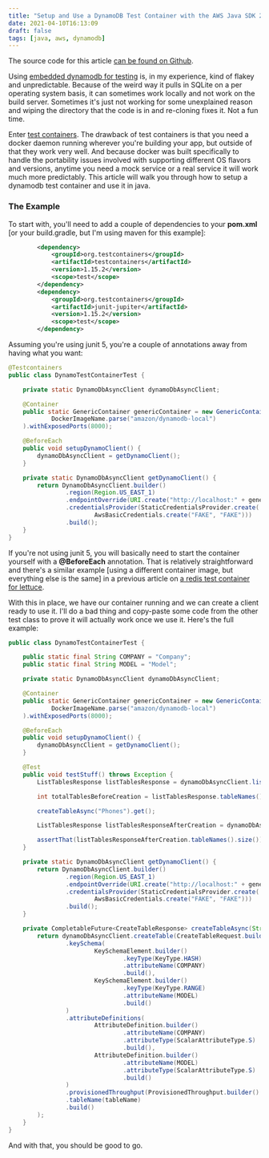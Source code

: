 ```yaml
---
title: "Setup and Use a DynamoDB Test Container with the AWS Java SDK 2.0"
date: 2021-04-10T16:13:09
draft: false
tags: [java, aws, dynamodb]
---
```


The source code for this article [can be found on Github](https://github.com/nfisher23/webflux-and-dynamo).

Using [embedded dynamodb for testing](https://nickolasfisher.com/blog/configuring-an-in-memory-dynamodb-instance-with-java-for-integration-testing) is, in my experience, kind of flakey and unpredictable. Because of the weird way it pulls in SQLite on a per operating system basis, it can sometimes work locally and not work on the build server. Sometimes it's just not working for some unexplained reason and wiping the directory that the code is in and re-cloning fixes it. Not a fun time.

Enter [test containers](https://www.testcontainers.org/). The drawback of test containers is that you need a docker daemon running wherever you're building your app, but outside of that they work very well. And because docker was built specifically to handle the portability issues involved with supporting different OS flavors and versions, anytime you need a mock service or a real service it will work much more predictably. This article will walk you through how to setup a dynamodb test container and use it in java.

### The Example

To start with, you'll need to add a couple of dependencies to your **pom.xml** \[or your build.gradle, but I'm using maven for this example\]:

```xml
        <dependency>
            <groupId>org.testcontainers</groupId>
            <artifactId>testcontainers</artifactId>
            <version>1.15.2</version>
            <scope>test</scope>
        </dependency>
        <dependency>
            <groupId>org.testcontainers</groupId>
            <artifactId>junit-jupiter</artifactId>
            <version>1.15.2</version>
            <scope>test</scope>
        </dependency>

```

Assuming you're using junit 5, you're a couple of annotations away from having what you want:

```java
@Testcontainers
public class DynamoTestContainerTest {

    private static DynamoDbAsyncClient dynamoDbAsyncClient;

    @Container
    public static GenericContainer genericContainer = new GenericContainer(
            DockerImageName.parse("amazon/dynamodb-local")
    ).withExposedPorts(8000);

    @BeforeEach
    public void setupDynamoClient() {
        dynamoDbAsyncClient = getDynamoClient();
    }

    private static DynamoDbAsyncClient getDynamoClient() {
        return DynamoDbAsyncClient.builder()
                .region(Region.US_EAST_1)
                .endpointOverride(URI.create("http://localhost:" + genericContainer.getFirstMappedPort()))
                .credentialsProvider(StaticCredentialsProvider.create(
                        AwsBasicCredentials.create("FAKE", "FAKE")))
                .build();
    }
}

```

If you're not using junit 5, you will basically need to start the container yourself with a **@BeforeEach** annotation. That is relatively straightforward and there's a similar example \[using a different container image, but everything else is the same\] in a previous article on [a redis test container for lettuce](https://nickolasfisher.com/blog/how-to-use-a-redis-test-container-with-lettucespring-boot-webflux).

With this in place, we have our container running and we can create a client ready to use it. I'll do a bad thing and copy-paste some code from the other test class to prove it will actually work once we use it. Here's the full example:

```java
public class DynamoTestContainerTest {

    public static final String COMPANY = "Company";
    public static final String MODEL = "Model";

    private static DynamoDbAsyncClient dynamoDbAsyncClient;

    @Container
    public static GenericContainer genericContainer = new GenericContainer(
            DockerImageName.parse("amazon/dynamodb-local")
    ).withExposedPorts(8000);

    @BeforeEach
    public void setupDynamoClient() {
        dynamoDbAsyncClient = getDynamoClient();
    }

    @Test
    public void testStuff() throws Exception {
        ListTablesResponse listTablesResponse = dynamoDbAsyncClient.listTables().get();

        int totalTablesBeforeCreation = listTablesResponse.tableNames().size();

        createTableAsync("Phones").get();

        ListTablesResponse listTablesResponseAfterCreation = dynamoDbAsyncClient.listTables().get();

        assertThat(listTablesResponseAfterCreation.tableNames().size()).isEqualTo(totalTablesBeforeCreation + 1);
    }

    private static DynamoDbAsyncClient getDynamoClient() {
        return DynamoDbAsyncClient.builder()
                .region(Region.US_EAST_1)
                .endpointOverride(URI.create("http://localhost:" + genericContainer.getFirstMappedPort()))
                .credentialsProvider(StaticCredentialsProvider.create(
                        AwsBasicCredentials.create("FAKE", "FAKE")))
                .build();
    }

    private CompletableFuture<CreateTableResponse> createTableAsync(String tableName) {
        return dynamoDbAsyncClient.createTable(CreateTableRequest.builder()
                .keySchema(
                        KeySchemaElement.builder()
                                .keyType(KeyType.HASH)
                                .attributeName(COMPANY)
                                .build(),
                        KeySchemaElement.builder()
                                .keyType(KeyType.RANGE)
                                .attributeName(MODEL)
                                .build()
                )
                .attributeDefinitions(
                        AttributeDefinition.builder()
                                .attributeName(COMPANY)
                                .attributeType(ScalarAttributeType.S)
                                .build(),
                        AttributeDefinition.builder()
                                .attributeName(MODEL)
                                .attributeType(ScalarAttributeType.S)
                                .build()
                )
                .provisionedThroughput(ProvisionedThroughput.builder().readCapacityUnits(100L).writeCapacityUnits(100L).build())
                .tableName(tableName)
                .build()
        );
    }
}

```

And with that, you should be good to go.
